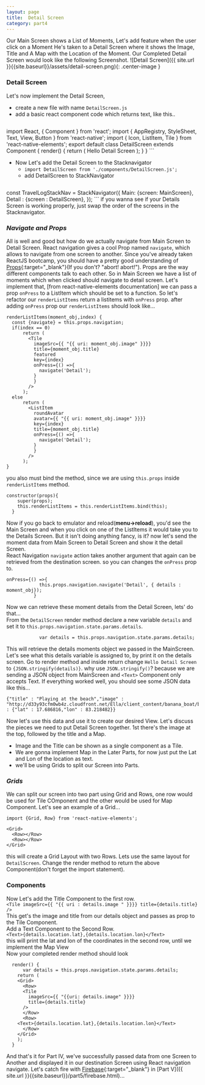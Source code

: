 ```yaml
---
layout: page
title:  Detail Screen
category: part4
---
```


Our Main Screen shows a List of Moments, Let's add feature when the user click on a Moment He's taken to a Detail Screen where it shows the Image, Title and A Map with the Location of the Moment. Our Completed Detail Screen would look like the following Screenshot.
![Detail Screen]({{ site.url }}{{site.baseurl}}/assets/detail-screen.png){: .center-image } 
### Detail Screen
Let's now implement the Detail Screen,
* create a new file with name `DetailScreen.js`
* add a basic react component code which returns text, like this..
	```
import React, { Component } from 'react';
import {
  AppRegistry,
  StyleSheet,
  Text,
  View,
  Button
} from 'react-native';
import { Icon, ListItem, Tile } from 'react-native-elements';
export default class DetailScreen extends Component {
  render() {
    return (
      <Text>Hello Detail Screen</Text>
    );
  }
}
	```  
* Now Let's add the Detail Screen to the Stacknavigator
	- `import DetailScreen from './components/DetailScreen.js';`  
	- add DetailScreen to StackNavigator
		```
const TravelLogStackNav = StackNavigator({
	Main: {screen: MainScreen},
	Detail : {screen : DetailScreen},
});
		```	
		if you wanna see if your Details Screen is working properly, just swap the order of the screens in the Stacknavigator.  

### _Navigate and Props_
All is well and good but how do we actually navigate from Main Screen to Detail Screen. React navigation gives a cool Prop named `navigate`, which allows to navigate from one screen to another. Since you've already taken ReactJS bootcamp, you should have a pretty good understanding of [Props](https://facebook.github.io/react-native/docs/props.html){:target="_blank"}(If you don't? "abort! abort!"). Props are the way different components talk to each other.
So in Main Screen we have a list of moments which when clicked should navigate to detail screen. Let's implement that,
[from react-native-elements documentation] we can pass a prop `onPress` to a ListItem which should be set to a function. So let's refactor our `renderListItems` return a listitems with `onPress` prop. after adding `onPress` prop our `renderListItems` should look like...
```
renderListItems(moment_obj,index) {
  const {navigate} = this.props.navigation;
  if(index == 0)
	  return (
	    <Tile
	      imageSrc={{ "{{ uri: moment_obj.image" }}}}
	      title={moment_obj.title}
	      featured
	      key={index}
	      onPress={() =>{
            navigate('Detail');
          }
          }
	    />
	  );
  else
	  return (
	    <ListItem
	      roundAvatar
	      avatar={{ "{{ uri: moment_obj.image" }}}}
	      key={index}
	      title={moment_obj.title}
	      onPress={() =>{
            navigate('Detail');
          }
          }
	    />
	  );
}
```
you also must bind the method, since we are using `this.props` inside `renderListItems` method.
```
constructor(props){ 
    super(props);
    this.renderListItems = this.renderListItems.bind(this);
  }
```  
Now if you go back to emulator and reload(**menu->reload**), you'd see the Main Screen and when you click on one of the ListItems it would take you to the Details Screen. But it isn't doing anything fancy, is it? now let's send the moment data from Main Screen to Detail Screen and show it the detail Screen.  
React Navigation `navigate` action takes another argument that again can be retrieved from the destination screen. so you can changes the `onPress` prop to.
```
onPress={() =>{
            this.props.navigation.navigate('Detail', { details : moment_obj});
          }
```  
Now we can retrieve these moment details from the Detail Screen, lets' do that...  
From the `DetailScreen` render method declare a new variable `details` and set it to `this.props.navigation.state.params.details`. 
``` 
			var details = this.props.navigation.state.params.details;  
```
This will retrieve the details moments object we passed in the MainScreen. Let's see what this details variable is assigned to, by print it on the details screen. Go  to render method and inside return change `Hello Detail Screen` to `{JSON.stringify(details)}`. why use `JSON.stringify()`? because we are sending a JSON object from MainScreen and `<Text>` Component only accepts Text. If everything worked well, you should see some JSON data like this...
```
{"title" : "Playing at the beach","image" : "http://d33y93cfm0wb4z.cloudfront.net/Ella/client_content/banana_boat/beach_games.jpg","location" : {"lat" : 17.686816,"lon" : 83.218482}}
```  
  

Now let's use this data and use it to create our desired View. Let's discuss the pieces we need to put Detail Screen together. 1st there's the image at the top, followed by the title and a Map.
* Image and the Title can be shown as a single component as a Tile.
* We are gonna implement Map in the Later Parts, for now just put the Lat and Lon of the location as text.
* we'll be using Grids to split our Screen into Parts.

### _Grids_
We can split our screen into two part using Grid and Rows, one row would be used for Tile COmponent and the other would be used for Map Component. Let's see an example of a Grid...
```
import {Grid, Row} from 'react-native-elements';

<Grid>
  <Row></Row>
  <Row></Row>
</Grid>
```  
this will create a Grid Layout with two Rows. Lets use the same layout for `DetailScreen`. Change the render method to return the above Component(don't forget the import statement).

### __Components__
Now Let's add the Title Component to the first row.  
	```
	<Tile
		imageSrc={{ "{{ uri : details.image " }}}}
		title={details.title}
	/>
	```  
	This get's the image and title from our details object and passes as prop to the Tile Component.  
Add a Text Component to the Second Row.  
	`<Text>{details.location.lat},{details.location.lon}</Text>`  
	this will print the lat and lon of the coordinates in the second row, until we implement the Map View  
Now your completed render method should look  
```
  render() {
      var details = this.props.navigation.state.params.details;
    return (
    <Grid>
      <Row>
      <Tile
        imageSrc={{ "{{uri: details.image" }}}}
        title={details.title}
      />
      </Row>
      <Row>
    <Text>{details.location.lat},{details.location.lon}</Text>
      </Row>
    </Grid>
    );
  }
```  

And that's it for Part IV, we've successfully passed data from one Screen to Another and displayed it in our destination Screen using React navigation navigate. Let's catch fire with [Firebase](https://firebase.google.com/){:target="_blank"} in [Part V]({{ site.url }}{{site.baseurl}}/part5/firebase.html)...